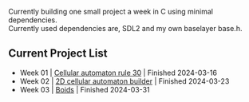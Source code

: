 Currently building one small project a week in C using minimal dependencies.  
Currently used dependencies are, SDL2 and my own baselayer base.h.  

## Current Project List
 - Week 01 | [Cellular automaton rule 30](https://github.com/Stef-van-Stipdonk/cellular-automaton-rule-30) | Finished 2024-03-16
 - Week 02 | [2D cellular automaton builder](https://github.com/Stef-van-Stipdonk/2d-cellular-automata-builder/blob/main/README.md) | Finished 2024-03-23
 - Week 03 | [Boids](https://github.com/Stef-van-Stipdonk/boids) | Finished 2024-03-31

